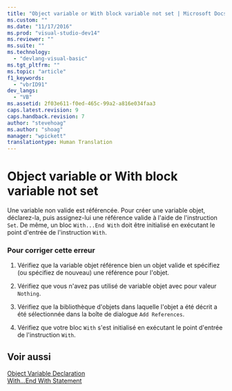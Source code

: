 ```yaml
---
title: "Object variable or With block variable not set | Microsoft Docs"
ms.custom: ""
ms.date: "11/17/2016"
ms.prod: "visual-studio-dev14"
ms.reviewer: ""
ms.suite: ""
ms.technology: 
  - "devlang-visual-basic"
ms.tgt_pltfrm: ""
ms.topic: "article"
f1_keywords: 
  - "vbrID91"
dev_langs: 
  - "VB"
ms.assetid: 2f03e611-f0ed-465c-99a2-a816e034faa3
caps.latest.revision: 9
caps.handback.revision: 7
author: "stevehoag"
ms.author: "shoag"
manager: "wpickett"
translationtype: Human Translation
---
```

# Object variable or With block variable not set
Une variable non valide est référencée.  Pour créer une variable objet, déclarez\-la, puis assignez\-lui une référence valide à l'aide de l'instruction `Set`.  De même, un bloc `With...End With` doit être initialisé en exécutant le point d'entrée de l'instruction `With`.  
  
### Pour corriger cette erreur  
  
1.  Vérifiez que la variable objet référence bien un objet valide et spécifiez \(ou spécifiez de nouveau\) une référence pour l'objet.  
  
2.  Vérifiez que vous n'avez pas utilisé de variable objet avec pour valeur `Nothing`.  
  
3.  Vérifiez que la bibliothèque d'objets dans laquelle l'objet a été décrit a été sélectionnée dans la boîte de dialogue `Add References`.  
  
4.  Vérifiez que votre bloc `With` s'est initialisé en exécutant le point d'entrée de l'instruction `With`.  
  
## Voir aussi  
 [Object Variable Declaration](../../../visual-basic/programming-guide/language-features/variables/object-variable-declaration.md)   
 [With...End With Statement](../../../visual-basic/language-reference/statements/with-end-with-statement.md)